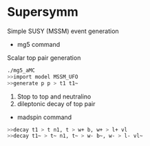 # Supersymm

Simple SUSY (MSSM) event generation

- mg5 command

Scalar top pair generation

```bash
./mg5_aMC
>>import model MSSM_UFO
>>generate p p > t1 t1~
```

1. Stop to top and neutralino
2. dileptonic decay of top pair

- madspin command
```bash
>>decay t1 > t n1, t > w+ b, w+ > l+ vl
>>decay t1~ > t~ n1, t~ > w- b~, w- > l- vl~
```
